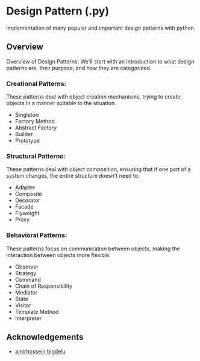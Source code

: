 
# Design Pattern (.py)

implementation of many popular and important design patterns with python

## Overview

Overview of Design Patterns: We'll start with an introduction to what design patterns are, their purpose, and how they are categorized.

### Creational Patterns: 
These patterns deal with object creation mechanisms, trying to create objects in a manner suitable to the situation.

- Singleton
- Factory Method
- Abstract Factory
- Builder
- Prototype 

### Structural Patterns: 
These patterns deal with object composition, ensuring that if one part of a system changes, the entire structure doesn't need to.

- Adapter
- Composite
- Decorator
- Facade
- Flyweight
- Proxy

### Behavioral Patterns:
These patterns focus on communication between objects, making the interaction between objects more flexible.

- Observer
- Strategy
- Command
- Chain of Responsibility
- Mediator
- State
- Visitor
- Template Method
- Interpreter


## Acknowledgements

 - [amirhossein bigdelu](https://github.com/amirbigg)

